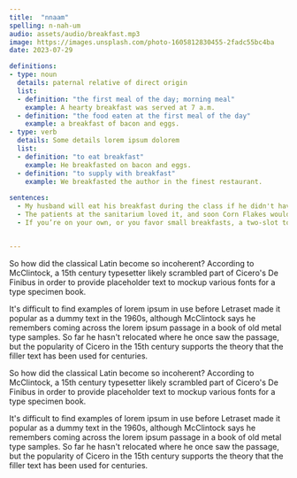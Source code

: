 ```yaml
---
title:  "nnaam"
spelling: n-nah-um
audio: assets/audio/breakfast.mp3
image: https://images.unsplash.com/photo-1605812830455-2fadc55bc4ba
date: 2023-07-29

definitions:
- type: noun
  details: paternal relative of direct origin 
  list:
  - definition: "the first meal of the day; morning meal"
    example: A hearty breakfast was served at 7 a.m.
  - definition: "the food eaten at the first meal of the day"
    example: a breakfast of bacon and eggs.
- type: verb
  details: Some details lorem ipsum dolorem
  list:
  - definition: "to eat breakfast"
    example: He breakfasted on bacon and eggs.
  - definition: "to supply with breakfast"
    example: We breakfasted the author in the finest restaurant.
    
sentences:
  - My husband will eat his breakfast during the class if he didn't have a chance before, during the segment where the instructor is talking.
  - The patients at the sanitarium loved it, and soon Corn Flakes would take over the entire country, changing the way America eats breakfast.
  - If you’re on your own, or you favor small breakfasts, a two-slot toaster might serve you well.


---
```


So how did the classical Latin become so incoherent? According to McClintock, a 15th century typesetter likely scrambled part of Cicero's De Finibus in order to provide placeholder text to mockup various fonts for a type specimen book.

It's difficult to find examples of lorem ipsum in use before Letraset made it popular as a dummy text in the 1960s, although McClintock says he remembers coming across the lorem ipsum passage in a book of old metal type samples. So far he hasn't relocated where he once saw the passage, but the popularity of Cicero in the 15th century supports the theory that the filler text has been used for centuries.

So how did the classical Latin become so incoherent? According to McClintock, a 15th century typesetter likely scrambled part of Cicero's De Finibus in order to provide placeholder text to mockup various fonts for a type specimen book.

It's difficult to find examples of lorem ipsum in use before Letraset made it popular as a dummy text in the 1960s, although McClintock says he remembers coming across the lorem ipsum passage in a book of old metal type samples. So far he hasn't relocated where he once saw the passage, but the popularity of Cicero in the 15th century supports the theory that the filler text has been used for centuries.


